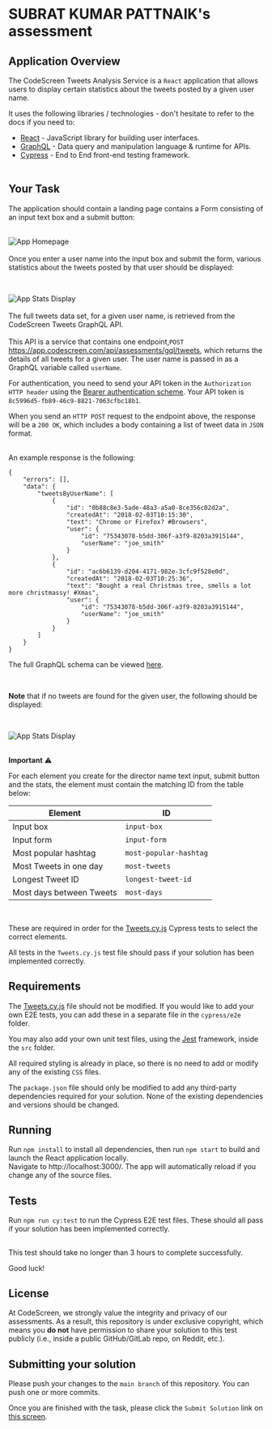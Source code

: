 # SUBRAT KUMAR PATTNAIK's assessment

## Application Overview

The CodeScreen Tweets Analysis Service is a `React` application that allows users to display certain statistics about the tweets posted by a given user name.

It uses the following libraries / technologies - don't hesitate to refer to the docs if you need to:

* [React](https://reactjs.org/) - JavaScript library for building user interfaces.
* [GraphQL](https://graphql.org/) - Data query and manipulation language & runtime for APIs.
* [Cypress](https://www.cypress.io/) - End to End front-end testing framework.
<br><br>

## Your Task

The application should contain a landing page contains a Form consisting of an input text box and a submit button:
<br><br>

![App Homepage](/public/app_homepage.png)
<br><br>
Once you enter a user name into the input box and submit the form, various statistics about the tweets posted by that user should be displayed:

<br>

![App Stats Display](/public/app_stats_display.png)
<br><br>
The full tweets data set, for a given user name, is retrieved from the CodeScreen Tweets GraphQL API. <br><br>
This API is a service that contains one endpoint,`POST` https://app.codescreen.com/api/assessments/gql/tweets, which returns the details of all tweets for a given user. The user name is passed in as a GraphQL variable called `userName`.

For authentication, you need to send your API token in the `Authorization HTTP header` using the [Bearer authentication scheme](https://tools.ietf.org/html/draft-ietf-oauth-v2-bearer-20#section-2.1). Your API token is `8c5996d5-fb89-46c9-8821-7063cfbc18b1`.

When you send an `HTTP POST` request to the endpoint above, the response will be a `200 OK`, which includes a body containing a list of tweet data in `JSON` format. 
<br><br> 

An example response is the following:

    {
        "errors": [],
        "data": {
            "tweetsByUserName": [
                {
                    "id": "0b88c8e3-5ade-48a3-a5a0-8ce356c02d2a",
                    "createdAt": "2018-02-03T10:15:30",
                    "text": "Chrome or Firefox? #Browsers",
                    "user": {
                        "id": "75343078-b5dd-306f-a3f9-8203a3915144",
                        "userName": "joe_smith"
                    }
                },
                {
                    "id": "ac6b6139-d204-4171-982e-3cfc9f528e0d",
                    "createdAt": "2018-02-03T10:25:36",
                    "text": "Bought a real Christmas tree, smells a lot more christmassy! #Xmas",
                    "user": {
                        "id": "75343078-b5dd-306f-a3f9-8203a3915144",
                        "userName": "joe_smith"
                    }
                }
            ]
        }
    }

The full GraphQL schema can be viewed [here](src/Tweets/tweetsSchema.graphqls).

<br>

**Note** that if no tweets are found for the given user, the following should be displayed:

<br>

![App Stats Display](/public/app_stats_display_no_user.png)
<br><br>

**Important** ⚠️

For each element you create for the director name text input, submit button and the stats, the element must contain the matching ID from the table below: 

| Element | ID |
| --- | ----------- |
| Input box | `input-box`
| Input form | `input-form`
| Most popular hashtag | `most-popular-hashtag` |
| Most Tweets in one day | `most-tweets` |
| Longest Tweet ID | `longest-tweet-id` |
| Most days between Tweets | `most-days` |

<br>

These are required in order for the [Tweets.cy.js](cypress/e2e/Tweets.cy.js) Cypress tests to select the correct elements.

All tests in the `Tweets.cy.js` test file should pass if your solution has been implemented correctly.

## Requirements
The [Tweets.cy.js](cypress/e2e/Tweets.spec.js) file should not be modified. If you would like to add your own E2E tests, you can add these in a separate file in the `cypress/e2e` folder.

You may also add your own unit test files, using the [Jest](https://jestjs.io/) framework, inside the `src` folder.

All required styling is already in place, so there is no need to add or modify any of the existing `CSS` files.

The `package.json` file should only be modified to add any third-party dependencies required for your solution. None of the existing dependencies and versions should be changed.

## Running
Run `npm install` to install all dependencies, then run `npm start` to build and launch the React application locally.<br> Navigate to http://localhost:3000/. The app will automatically reload if you change any of the source files.

## Tests
Run `npm run cy:test` to run the Cypress E2E test files. These should all pass if your solution has been implemented correctly.

##

This test should take no longer than 3 hours to complete successfully.

Good luck!
## License

At CodeScreen, we strongly value the integrity and privacy of our assessments. As a result, this repository is under exclusive copyright, which means you **do not** have permission to share your solution to this test publicly (i.e., inside a public GitHub/GitLab repo, on Reddit, etc.). <br>

## Submitting your solution

Please push your changes to the `main branch` of this repository. You can push one or more commits. <br>

Once you are finished with the task, please click the `Submit Solution` link on <a href="https://app.codescreen.com/candidate/2848c5d5-d4b3-4c13-8635-ae24d0657f4d" target="_blank">this screen</a>.